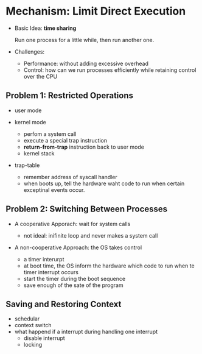 # Mechanism: Limit Direct Execution

-   Basic Idea: ****time sharing****
    
    Run one process for a little while, then run another one.

-   Challenges:
    -   Performance: without adding excessive overhead
    -   Control: how can we run processes efficiently while retaining control over the CPU

## Problem 1: Restricted Operations

-   user mode
-   kernel mode
    -   perfom a system call
    -   execute a special trap instruction
    -   ****return-from-trap**** instruction back to user mode
    -   kernel stack

-   trap-table
    -   remember address of syscall handler
    -   when boots up, tell the hardware waht code to run when certain exceptinal events occur.

## Problem 2: Switching Between Processes

-   A cooperative Apporach: wait for system calls
    -   not ideal: inifinite loop and never makes a system call

-   A non-cooperative Approach: the OS takes control
    -   a timer interurpt
    -   at boot time, the OS inform the hardware which code to run when te timer interrupt occurs
    -   start the timer during the boot sequence
    -   save enough of the sate of the program

## Saving and Restoring Context

-   schedular
-   context switch
-   what happend if a interrupt during handling one interrupt
    -   disable interrupt
    -   locking
